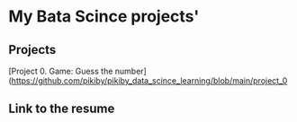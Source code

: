 # My Вata Scince projects'
## Projects
[Project 0. Game: Guess the number](https://github.com/pikiby/pikiby_data_scince_learning/blob/main/project_0
## Link to the resume